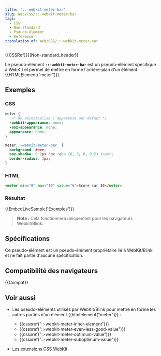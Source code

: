 ```yaml
---
title: '::-webkit-meter-bar'
slug: Web/CSS/::-webkit-meter-bar
tags:
  - CSS
  - Non-standard
  - Pseudo-element
  - Reference
translation_of: Web/CSS/::-webkit-meter-bar
---
```


{{CSSRef}}{{Non-standard_header}}

Le pseudo-élément **`::-webkit-meter-bar`** est un pseudo-élément spécifique à WebKit et permet de mettre en forme l'arrière-plan d'un élément {{HTMLElement("meter")}}.

## Exemples

### CSS

```css
meter {
   /* On réinitialise l'apparence par défaut */
  -webkit-appearance: none;
  -moz-appearance: none;
  appearance: none;
}

meter::-webkit-meter-bar  {
  background: #eee;
  box-shadow: 0 2px 3px rgba (0, 0, 0, 0.2) inset;
  border-radius: 3px;
}
```

### HTML

```html
<meter min="0" max="10" value="6">Score sur 10</meter>
```

### Résultat

{{EmbedLiveSample('Exemples')}}

> **Note :** Cela fonctionnera uniquement pour les navigateurs Webkit/Blink.

## Spécifications

Ce pseudo-élément est un pseudo-élément propriétaire lié à WebKit/Blink et ne fait partie d'aucune spécification.

## Compatibilité des navigateurs

{{Compat}}

## Voir aussi

- Les pseudo-éléments utilisés par WebKit/Blink pour mettre en forme les autres parties d'un élément {{htmlelement("meter")}} :

  - {{cssxref("::-webkit-meter-inner-element")}}
  - {{cssxref("::-webkit-meter-even-less-good-value")}}
  - {{cssxref("::-webkit-meter-optimum-value")}}
  - {{cssxref("::-webkit-meter-suboptimum-value")}}

- [Les extensions CSS WebKit](/fr/docs/Web/CSS/Webkit_Extensions)
